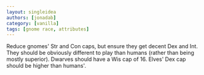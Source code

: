 ```yaml
---
layout: singleidea
authors: [jonadab]
category: [vanilla]
tags: [gnome race, attributes]
---
```

Reduce gnomes' Str and Con caps, but ensure they get decent Dex and Int. They should be obviously different to play than humans (rather than being mostly superior). Dwarves should have a Wis cap of 16. Elves' Dex cap should be higher than humans'.
